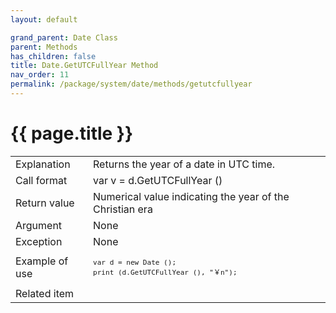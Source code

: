 ```yaml
---
layout: default

grand_parent: Date Class
parent: Methods
has_children: false
title: Date.GetUTCFullYear Method
nav_order: 11
permalink: /package/system/date/methods/getutcfullyear
---
```

# {{ page.title }}


<table>
  <tr>
    <td>Explanation</td>
    <td colspan="2">Returns the year of a date in UTC time.</td>
  </tr>
  <tr>
    <td>Call format</td>
    <td colspan="2">var v = d.GetUTCFullYear ()</td>
  </tr>
  <tr>
    <td>Return value</td>
    <td colspan="2">Numerical value indicating the year of the Christian era</td>
  </tr>  
  <tr>
    <td>Argument</td>
    <td colspan="2">None</td>
  </tr>
  <tr>
    <td>Exception</td>
    <td colspan="2">None</td>
  </tr>
  <tr>
    <td>Example of use</td>
    <td colspan="2"><code><pre>var d = new Date ();
print (d.GetUTCFullYear (), "￥n");</pre></code></td>
  </tr>
  <tr>
    <td>Related item</td>
    <td colspan="2"></td>
  </tr>
</table>



